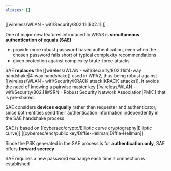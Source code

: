 ```yaml
---
aliases: []
---
```


[[wireless/WLAN - wifi/Security/802.11i|802.11i]]

One of major new features introduced in WPA3 is **simultaneous authentication of equals (SAE)**
- provide more robust password based authentication, even when the chosen password falls short of typical complexity recommendations
- given protection against complexity brute-force attacks


SAE **replaces** the [[wireless/WLAN - wifi/Security/802.11i#4-way handshake|4-way handshake]] used in WPA2, thus being robust against [[wireless/WLAN - wifi/Security/KRACK attack|KRACK attacks]]. It avoids the need of knowing a pairwise master key [[wireless/WLAN - wifi/Security/802.11i#SRN - Robust Security Network Association|PMK]] that is pre-shared.

SAE considers **devices** **equally** rather than requester and authenticator, since both entities send their authentication information independently in the SAE handshake process

SAE is based on [[cybersec/crypto/Elliptic curve cryptography|Elliptic curve]] [[cybersec/enc/public key/Diffie-Hellman|Diffie-Hellman]] 


Since the PSK generated in the SAE process is for **authentication only**, SAE offers **forward secrecy**

SAE requires a new password exchange each time a connection is established

